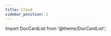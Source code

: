 ```yaml
---
title: Cloud
sidebar_position: 1
---
```


import DocCardList from '@theme/DocCardList';

<DocCardList />
